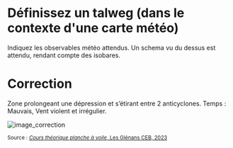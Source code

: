 ﻿# Définissez un talweg (dans le contexte d'une carte météo)
  Indiquez les observables météo attendus.
  Un schema vu du dessus est attendu, rendant compte des isobares.

# Correction
Zone prolongeant une dépression et s’étirant entre 2 anticyclones.
Temps : Mauvais, Vent violent et irrégulier. 

![image_correction](./images/talweg.png)

<small>Source : [*Cours théorique planche à voile*, Les Glénans CEB, 2023](https://encadrementbenevole.glenans.asso.fr/wp-content/uploads/2023/07/Cours-theorique-PAV-Version-1.pdf) </small>